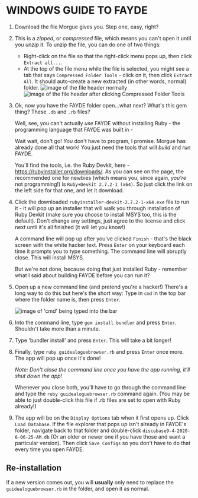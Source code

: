 # WINDOWS GUIDE TO FAYDE

1. Download the file Morgue gives you. Step one, easy, right?

2. This is a _zipped_, or _compressed_ file, which means you can't open it until you _unzip_ it. To unzip the file, you can do one of two things:

   - Right-click on the file so that the right-click menu pops up, then click `Extract all...`.
   - At the top of the file menu while the file is selected, you might see a tab that says `Compressed Folder Tools` - click on it, then click `Extract All`. It should auto-create a new extracted (in other words, normal) folder. ![image of the file header normally](https://i.postimg.cc/PrrP1pLp/image.png) ![image of the file header after clicking Compressed Folder Tools](https://i.postimg.cc/NMBgYSm9/image.png)

3. Ok, now you have the FAYDE folder open...what next? What's this gem thing? These `.db` and `.rb` files?

   Well, see, you can't actually _use_ FAYDE without installing Ruby - the programming language that FAYDE was built in -

   Wait wait, don't go! _You_ don't have to program, I promise. Morgue has already done all that work! You just need the tools that will _build_ and _run_ FAYDE.

   You'll find the tools, i.e. the Ruby Devkit, here - https://rubyinstaller.org/downloads/. As you can see on the page, the recommended one for newbies (which means you, since again, _you're_ not programming!) is `Ruby+Devkit 2.7.2-1 (x64)`. So just click the link on the left side for that one, and let it download.

4. Click the downloaded `rubyinstaller-devkit-2.7.2-1-x64.exe` file to run it - it will pop up an installer that will walk you through installation of Ruby Devkit (make sure you choose to install MSYS too, this is the default). Don't change any settings, just agree to the license and click next until it's all finished (it will let you know!)

   A command line will pop up after you've clicked `Finish` - that's the black screen with the white hacker text. Press `Enter` on your keyboard each time it prompts you to type something. The command line will abruptly close. This will install MSYS.

   But we're not done, because doing that just installed Ruby - remember what I said about building FAYDE before you can run it?

5. Open up a new command line (and pretend you're a hacker!) There's a long way to do this but here's the short way: Type in `cmd` in the top bar where the folder name is, then press `Enter`.

   ![image of 'cmd' being typed into the bar](https://i.postimg.cc/wMKD6hgb/image.png)

6. Into the command line, type `gem install bundler` and press `Enter`. Shouldn't take more than a minute.

7. Type 'bundler install' and press `Enter`. This will take a bit longer!

8. Finally, type `ruby guidealoguebrowser.rb` and press `Enter` once more. The app will pop up once it's done!

   _Note: Don't close the command line once you have the app running, it'll shut down the app!_

   Whenever you close both, you'll have to go through the command line and type the `ruby guidealoguebrowser.rb` command again. (You may be able to just double-click this file if .rb files are set to open with Ruby already!)

9. The app will be on the `Display Options` tab when it first opens up. Click `Load Database`. If the file explorer that pops up isn't already in FAYDE's folder, navigate back to that folder and double-click `discobase9-4-2020-6-06-25-AM.db` (Or an older or newer one if you have those and want a particular version). Then click `Save Configs` so you don't have to do that every time you open FAYDE.

## Re-installation

If a new version comes out, you will **usually** only need to replace the `guidealoguebrowser.rb` in the folder, and open it as normal.
